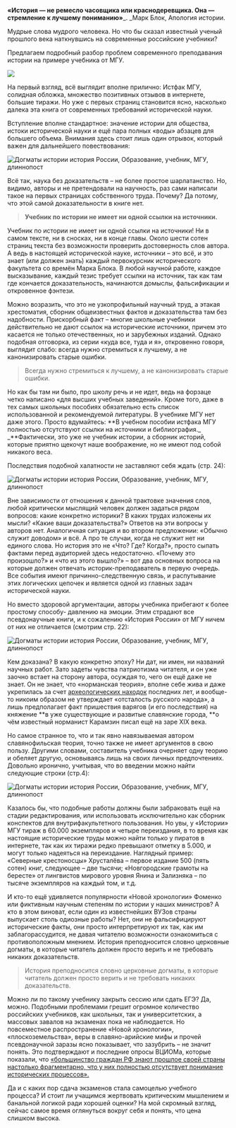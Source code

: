 **«История — не ремесло часовщика или краснодеревщика. Она — стремление к лучшему пониманию»**_. _Марк Блок, Апология истории.

Мудрые слова мудрого человека. Но что бы сказал известный ученый прошлого века наткнувшись на современные российские учебники?

Предлагаем подробный разбор проблем современного преподавания истории на примере учебника от МГУ.

![](https://assets.discours.io/unsafe/900x/production/image/640f0c20-a54e-11e8-bfc7-9b5979ddfe3f.jpeg)

На первый взгляд, всё выглядит вполне прилично: Истфак МГУ, солидная обложка, множество позитивных отзывов в интернете, большие тиражи. Но уже с первых страниц становится ясно, насколько далека эта книга от современных требований исторической науки.

Вступление вполне стандартное: значение истории для общества, истоки исторической науки и ещё пара полных «воды» абзацев для большего объема. Внимания здесь стоит лишь один отрывок, который важен для дальнейшего повествования:

![Догматы истории история России, Образование, учебник, МГУ, длиннопост](https://cs6.pikabu.ru/post_img/2017/06/01/2/1496279863169151118.png)

Всё так, наука без доказательств – не более простое шарлатанство. Но, видимо, авторы и не претендовали на научность, раз сами написали такое на первых страницах собственного труда. Почему? Да потому, что этой самой доказательности в книге нет.

> **Учебник по истории не имеет ни одной ссылки на источники.**

Учебник по истории не имеет ни одной ссылки на источники! Ни в самом тексте, ни в сносках, ни в конце главы. Около шести сотен страниц текста без возможности проверить достоверность слов автора. А ведь в настоящей исторической науке, источники – это всё, и это знает (или должен знать) каждый первокурсник исторического факультета со времён Марка Блока[‌](#). В любой научной работе, каждое высказывание, каждый тезис требует ссылки на источник, так как там где кончается доказательность, начинаются домыслы, фальсификации и откровенное фэнтези.  


Можно возразить, что это не узкопрофильный научный труд, а этакая хрестоматия, сборник общеизвестных фактов и доказательства там без надобности. Прискорбный факт – многие школьные учебники действительно не дают ссылок на исторические источники, причем это касается не только отечественных, но и зарубежных изданий. Однако подобная отговорка, из серии «куда все, туда и я», откровенно говоря, выглядит слабо: всегда нужно стремиться к лучшему, а не канонизировать старые ошибки.

> Всегда нужно стремиться к лучшему, а не канонизировать старые ошибки.  


Но как бы там ни было, про школу речь и не идет, ведь на форзаце четко написано «для высших учебных заведений». Кроме того, даже в тех самых школьных пособиях обязательно есть список использованной и рекомендуемой литературы. В учебнике МГУ нет даже этого. Просто вдумайтесь: **В учебном пособии истфака МГУ полностью отсутствуют ссылки на источники и библиография._ _**Фактически, это уже не учебник истории, а сборник историй, которые приятно щекочут наше воображение, но не имеют под собой никакого веса.

Последствия подобной халатности не заставляют себя ждать (стр. 24):

![Догматы истории история России, Образование, учебник, МГУ, длиннопост](https://cs8.pikabu.ru/post_img/2017/06/01/1/1496274143114727406.png)

Вне зависимости от отношения к данной трактовке значения слов, любой критически мыслящий человек должен задаться рядом вопросов: какие конкретно историки? В каких трудах изложены их мысли? «Какие ваши доказательства?» Ответов на эти вопросы у авторов нет. Аналогичная ситуация и во втором предложении: «Обычно служит доводом» и всё. А про те случаи, когда не служит нет ни единого слова. Но история это не «Что? Где? Когда?», просто сыпать фактами перед аудиторией здесь недостаточно. «Почему это произошло?» и «что из этого вышло?» – вот два основных вопроса на которые должен отвечать историк-преподаватель в первую очередь. Все события имеют причинно-следственную связь, и распутывание этих логических цепочек и является одной из главных задач исторической науки.

Но вместо здоровой аргументации, авторы учебника прибегают к более простому способу- давлению на эмоции. Этим страдают все псевдонаучные книги, и к сожалению «История России» от МГУ ничем от них не отличается (смотрим стр. 22):

![Догматы истории история России, Образование, учебник, МГУ, длиннопост](https://cs9.pikabu.ru/post_img/2017/06/01/2/1496275831133157411.png)

Кем доказана? В какую конкретно эпоху? Ни дат, ни имен, ни названий научных работ. Зато задеты чувства патриотизма читателя, и он уже заочно встает на сторону автора, осуждая то, чего он ещё даже не знает. Он не знает, что «норманская теория», вполне себе жива и даже укрепилась за счет [археологических находок](http://www.chernov-trezin.narod.ru/GerbRurika.htm) последних лет, и вообще-то никоим образом не утверждает «отсталость русского народа», а лишь предполагает факт пришествия варягов (и его последствия) на княжение **в уже существующие и развитые славянские города, **о чём известный норманист Карамзин[‌](#) писал ещё на заре XIX века. 

Но самое странное то, что и так явно навязываемая автором славянофильская теория, точно также не имеет аргументов в свою пользу. Другими словами, составитель учебника очерняет одну теорию и обеляет другую, основываясь лишь на своих личных предпочтениях. Довольно иронично, учитывая, что во введении можно найти следующие строки (стр.4):

![Догматы истории история России, Образование, учебник, МГУ, длиннопост](https://cs6.pikabu.ru/post_img/2017/06/01/2/1496278823115582353.png)

  


Казалось бы, что подобные работы должны были забраковать ещё на стадии редактирования, или использовать исключительно как сборник конспектов для внутрифакультетного пользования. Но увы, у «Истории» МГУ тираж в 60.000 экземпляров и четыре переиздания, в то время как настоящие исторические труды можно найти только у пиратов в интернете, так как их тиражи редко превышают отметку в 5.000, и могут только надеяться на переиздание. Наглядный пример: «Северные крестоносцы» Хрусталёва – первое издание 500 (пять сотен) книг, следующее – две тысячи; «Новгородские грамоты на бересте» от лингвистов мирового уровня Янина и Зализняка – по тысяче экземпляров на каждый том, и т.д.

И кто-то ещё удивляется популярности «Новой хронологии» Фоменко или фиктивным научным степеням по истории у наших министров? А кто в этом виноват, если один из известнейших ВУЗов страны выпускает столь одиозные работы? Нет, они не фальсифицируют исторические факты, они просто интерпретируют их так, как им заблагорассудится, не давая читателю возможности ознакомиться с противоположным мнением. История преподносится словно церковные догматы, в которые читатель должен просто верить и не требовать никаких доказательств. 

> История преподносится словно церковные догматы, в которые читатель должен просто верить и не требовать никаких доказательств.   


Можно ли по такому учебнику закрыть сессию или сдать ЕГЭ? Да, можно. Подобными проблемами грешит огромное количество российских учебников, как школьных, так и университетских, а массовых завалов на экзаменах пока не наблюдается. Но повсеместное распространение «Новой хронологии», «плоскоземельства», веры в славяно-арийские мифы и прочей псевдонаучной заразы ясно показывает, что зазубрить – не значит понять. Это подтверждают и последние опросы ВЦИОМа, которые показали, что [«большинство граждан РФ знают прошлое своей страны настолько фрагментарно, что у них полностью отсутствует понимание исторических процессов».](https://www.kommersant.ru/doc/3409875)

Да и с каких пор сдача экзаменов стала самоцелью учебного процесса? И стоит ли учащимся жертвовать критическим мышлением и банальной логикой ради хорошей оценки? На мой скромный взгляд, сейчас самое время оглянуться вокруг себя и понять, что цена слишком высока.  

